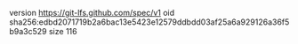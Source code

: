 version https://git-lfs.github.com/spec/v1
oid sha256:edbd2071719b2a6bac13e5423e12579ddbdd03af25a6a929126a36f5b9a3c529
size 116
